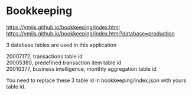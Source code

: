 # Bookkeeping

https://vmiis.github.io/bookkeeping/index.html  
https://vmiis.github.io/bookkeeping/index.html?database=production  

3 database tables are used in this application  

20007172, transactions table id  
20005380, predefined transaction item table id  
20010377, business intelligence, monthly aggregation table id  

You need to replace these 3 table id in bookkeeping/index.json with yours table id.  
